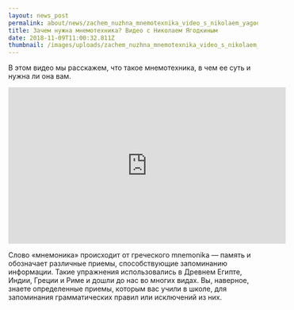 ```yaml
---
layout: news_post
permalink: about/news/zachem_nuzhna_mnemotexnika_video_s_nikolaem_yagodkinyim/index.html
title: Зачем нужна мнемотехника? Видео с Николаем Ягодкиным
date: 2018-11-09T11:00:32.811Z
thumbnail: /images/uploads/zachem_nuzhna_mnemotexnika_video_s_nikolaem_yagodkinyim-01.jpg
---
```

В этом видео мы расскажем, что такое мнемотехника, в чем ее суть и нужна ли она вам.

<iframe width="560" height="315" src="https://www.youtube.com/embed/Wt1fyOb126U" frameborder="0" allow="accelerometer; autoplay; encrypted-media; gyroscope; picture-in-picture" allowfullscreen></iframe>

Слово «мнемоника» происходит от греческого mnemonika — память и обозначает различные приемы, способствующие запоминанию информации. Такие упражнения использовались в Древнем Египте, Индии, Греции и Риме и дошли до нас во многих видах. Вы, наверное, знаете определенные приемы, которым вас учили в школе, для запоминания грамматических правил или исключений из них.

